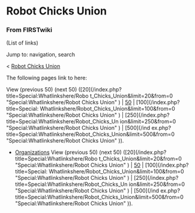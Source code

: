 # Robot Chicks Union

### From FIRSTwiki

(List of links)

Jump to: navigation, search

&lt; [Robot Chicks Union](/index.php?title=Robot_Chicks_Union&redirect=no
"Robot Chicks Union" )  

The following pages link to here:

View (previous 50) (next 50) ([20](/index.php?title=Special:Whatlinkshere/Robo
t_Chicks_Union&limit=20&from=0 "Special:Whatlinkshere/Robot Chicks Union" ) |
[50](/index.php?title=Special:Whatlinkshere/Robot_Chicks_Union&limit=50&from=0
"Special:Whatlinkshere/Robot Chicks Union" ) | [100](/index.php?title=Special:
Whatlinkshere/Robot_Chicks_Union&limit=100&from=0 "Special:Whatlinkshere/Robot
Chicks Union" ) | [250](/index.php?title=Special:Whatlinkshere/Robot_Chicks_Un
ion&limit=250&from=0 "Special:Whatlinkshere/Robot Chicks Union" ) | [500](/ind
ex.php?title=Special:Whatlinkshere/Robot_Chicks_Union&limit=500&from=0
"Special:Whatlinkshere/Robot Chicks Union" )).

  * [Organizations](Organizations "Organizations" )
View (previous 50) (next 50) ([20](/index.php?title=Special:Whatlinkshere/Robo
t_Chicks_Union&limit=20&from=0 "Special:Whatlinkshere/Robot Chicks Union" ) |
[50](/index.php?title=Special:Whatlinkshere/Robot_Chicks_Union&limit=50&from=0
"Special:Whatlinkshere/Robot Chicks Union" ) | [100](/index.php?title=Special:
Whatlinkshere/Robot_Chicks_Union&limit=100&from=0 "Special:Whatlinkshere/Robot
Chicks Union" ) | [250](/index.php?title=Special:Whatlinkshere/Robot_Chicks_Un
ion&limit=250&from=0 "Special:Whatlinkshere/Robot Chicks Union" ) | [500](/ind
ex.php?title=Special:Whatlinkshere/Robot_Chicks_Union&limit=500&from=0
"Special:Whatlinkshere/Robot Chicks Union" )).

